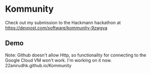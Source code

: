 # Kommunity
Check out my submission to the Hackmann hackathon at https://devpost.com/software/kommunity-9zwgya

## Demo
Note: Github doesn't allow Http, so functionality for connecting to the Google Cloud VM won't work. I'm working on it now.
22anirudhk.github.io/Kommunity
